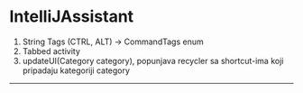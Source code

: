 # IntelliJAssistant

1. String Tags (CTRL, ALT) -> CommandTags enum
2. Tabbed activity
3. updateUI(Category category), popunjava recycler sa shortcut-ima koji pripadaju kategoriji category
---------------------------------------------------------------------------------------------------------
